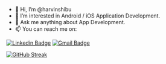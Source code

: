 - 👋 Hi, I’m @harvinshibu
- 👀 I’m interested in Android / iOS Application Development.
- 💞️ Ask me anything about App Development.
- 📫 You can reach me on:

[![Linkedin Badge](https://img.shields.io/badge/-LINKEDIN-blue?style=flat-square&logo=Linkedin&logoColor=white&link=https://www.linkedin.com/in/harvin-shibu-2b13b11b1/)](https://www.linkedin.com/in/harvin-shibu-2b13b11b1/)
[![Gmail Badge](https://img.shields.io/badge/GMAIL-c14438?style=flat-square&logo=Gmail&logoColor=white&link=mailto:harvinshibu47@gmail.com)](mailto:harvinshibu47@gmail.com)

[![GitHub Streak](https://streak-stats.demolab.com?user=harvinshibu)](https://git.io/streak-stats)

